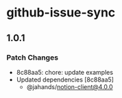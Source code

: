 # github-issue-sync

## 1.0.1

### Patch Changes

- 8c88aa5: chore: update examples
- Updated dependencies [8c88aa5]
  - @jahands/notion-client@4.0.0

